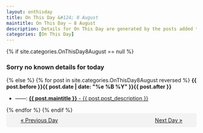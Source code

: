 ```yaml
---
layout: onthisday
title: On This Day &#124; 8 August
maintitle: On This Day — 8 August
description: Details for On This Day are generated by the posts added to the website so the content is subject to changes/updates over time.
categories: [On This Day]
---
```


{% if site.categories.OnThisDay8August == null %}
<h3>Sorry no known details for today</h3>
{% else %}
{% for post in site.categories.OnThisDay8August reversed %}
<strong>{{ post.before }}{{ post.date | date: "%e %B %Y" }}{{ post.after }}</strong>
<ul>
<li> ——: <a class="{{ post.class }}" href="{{ post.url }}"><strong>{{ post.maintitle }}</strong> - {{ post.post_description }}</a></li>
</ul>
{% endfor %}
{% endif %}

<div style="background-color: #f3f3f3; padding: 10px; border-radius: 5px; text-align: center; display: flex; justify-content: space-evenly;">
<a href="/onthisday/08/08-07">« Previous Day</a>
<span style="visibility:hidden;">[ Visit Leap Year February 29 ]</span>
<a href="/onthisday/08/08-09">Next Day »</a>
</div>
